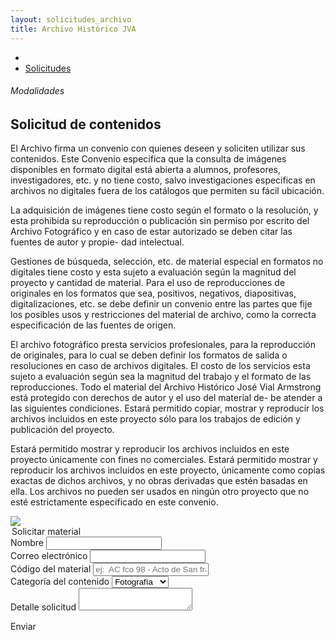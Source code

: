 ```yaml
---
layout: solicitudes_archivo
title: Archivo Histórico JVA
---
```

<div class='fondo-blanco'>
  <div class='contenedor-sin-relleno'>
    <div class='fila'>
      <div class="col-lg-12 oculto-xs">
        <ul id="breadcrumb">
          <li><a href="#"><i class="icn icn-hogar-l icn-md"></i></a></li>
          <li><a href="#"> Solicitudes </a></li>
        </ul>
      </div>
    </div>
  </div>
  <div class='fondo-blanco'>
    <div class='wrap'>
      <div class='fila'> <!-- labor -->
        <div class='col-lg-5 col-md-6 col-sm-12 col-xs-12 margen-superior'>
          <h6 class='gris-oscuro'>Modalidades</h6>
          <h2 class='rojo-claro fina margen-inferior'>Solicitud de contenidos</h2>
          <p class='s'>El Archivo firma un convenio con quienes deseen y soliciten utilizar sus contenidos. Este Convenio especifica que la consulta de imágenes disponibles en formato digital está abierta a alumnos, profesores, investigadores, etc. y no tiene costo, salvo investigaciones especificas en archivos no digitales fuera de los catálogos que permiten su fácil ubicación.</p>
          <p>La adquisición de imágenes tiene costo según el formato o la resolución, y esta prohibida su reproducción o publicación sin permiso por escrito del Archivo Fotográfico y en caso de estar autorizado se deben citar las fuentes de autor y propie- dad intelectual.</p>
          <p>Gestiones de búsqueda, selección, etc. de material especial en formatos no digitales tiene costo y esta sujeto a evaluación según la magnitud del proyecto y cantidad de material.
          Para el uso de reproducciones de originales en los formatos que sea, positivos, negativos, diapositivas, digitalizaciones, etc. se debe definir un convenio entre las partes que fije los posibles usos y restricciones del material de archivo, como la correcta especificación de las fuentes de origen.</p>
          <p>El archivo fotográfico presta servicios profesionales, para la reproducción de originales, para lo cual se deben definir los formatos de salida o resoluciones en caso de archivos digitales.
          El costo de los servicios esta sujeto a evaluación según sea la magnitud del trabajo y el formato de las reproducciones.
          Todo el material del Archivo Histórico José Vial Armstrong está protegido con derechos de autor y el uso del material de- be atender a las siguientes condiciones.
          Estará permitido copiar, mostrar y reproducir los archivos incluidos en este proyecto sólo para los trabajos de edición y publicación del proyecto.</p> 
          <p>Estará permitido mostrar y reproducir los archivos incluidos en este proyecto únicamente con fines no comerciales.
          Estará permitido mostrar y reproducir los archivos incluidos en este proyecto, únicamente como copias exactas de dichos archivos, y no obras derivadas que estén basadas en ella. Los archivos no pueden ser usados en ningún otro proyecto que no esté estrictamente especificado en este convenio.</p>  
        </div> 
        <div class='col-lg-6 col-lg-offset-1 col-md-6 col-sm-12 col-xs-12 margen-superior'>
          <div class='prev-imagen sm'>
            <img class='ancho-maximo' src='{{ site.baseurl }}/img/img-archivo/IMG_3131.JPG'>
          </div>
          <form class='md'>
            <legend class="rojo-claro">Solicitar material</legend>    
            <div class='grupo obligatorio'>
              <label>Nombre</label>
              <input type='email' class='relleno-formulario' required/>
            </div>
            <div class='grupo obligatorio'>
              <label>Correo electrónico</label>
              <input type='email' class='relleno-formulario' required/>
            </div>
            <div class='grupo'>
              <label>Código del material</label>
              <input type='email' class='relleno-formulario' placeholder="ej:  AC fco 98 - Acto de San francisco - 18" required/>
            </div>
            <div class='grupo'>
              <label class='pregunta'>Categoría del contenido</label>
              <select>
                <option>Fotografía</option>
                <option>Video</option>
                <option>Audio</option>
                <option>Documento</option>
                <option>Planimetría</option>
                <option>Otro</option>
              </select>
            </div>
            <div class='grupo'>
              <label>Detalle solicitud</label>
              <textarea></textarea>
            </div>
          </form>
          <a class="btn btn-md btn-accion derecha">Enviar</a>
        </div>
      </div>      
    </div> 
  </div>
</div>  <!-- fin pag ancho total-->
</div> 